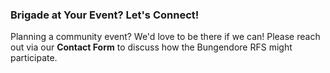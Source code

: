 ### Brigade at Your Event? Let's Connect!

Planning a community event? We'd love to be there if we can!
Please reach out via our **Contact Form** to discuss how the Bungendore RFS might participate.